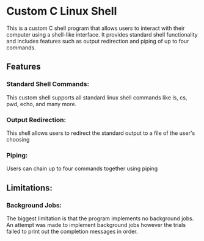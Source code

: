 # Custom C Linux Shell
This is a custom C shell program that allows users to interact with their computer using a shell-like interface. It provides standard shell functionality and includes features such as output redirection and 
piping of up to four commands.

## Features 

### Standard Shell Commands:  
This custom shell supports all standard linux shell commands like ls, cs, pwd, echo, and many more. 
### Output Redirection:   
This shell allows users to redirect the standard output to a file of the user's choosing
### Piping:   
Users can chain up to four commands together using piping

## Limitations:
### Background Jobs:
The biggest limitation is that the program implements no background jobs. An
attempt was made to implement background jobs however the trials failed to
print out the completion messages in order. 

